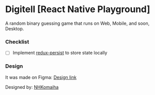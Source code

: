 # Digitell [React Native Playground]
A random binary guessing game that runs on Web, Mobile, and soon, Desktop.

### Checklist
- [ ] Implement [redux-persist](https://www.npmjs.com/package/redux-persist) to store state locally

### Design
It was made on Figma: [Design link](https://www.figma.com/file/LOdwcR8yNqPIijQKErtM4f/Digitell-Void?node-id=0%3A1)

Designed by: [NHKomaiha](https://github.com/NHKomaiha)
